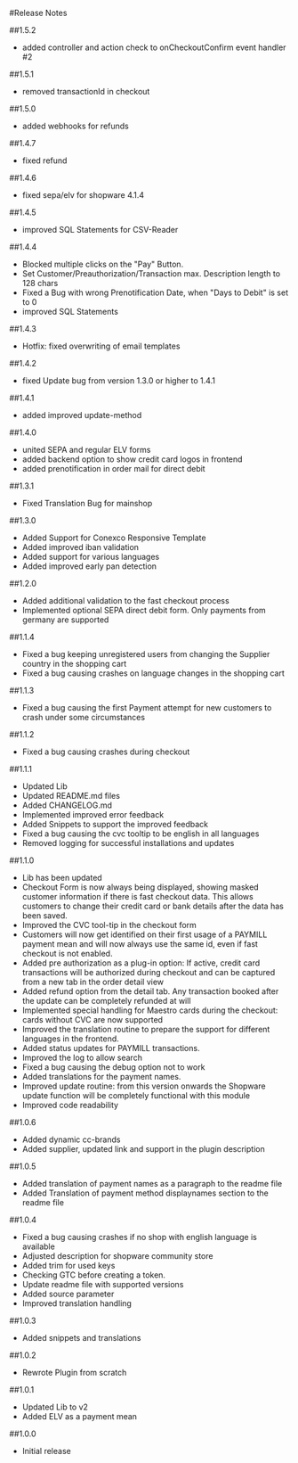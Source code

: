 #Release Notes

##1.5.2
 - added controller and action check to onCheckoutConfirm event handler #2

##1.5.1
 - removed transactionId in checkout

##1.5.0
 - added webhooks for refunds

##1.4.7
 - fixed refund

##1.4.6
 - fixed sepa/elv for shopware 4.1.4

##1.4.5
 - improved SQL Statements for CSV-Reader

##1.4.4
 - Blocked multiple clicks on the "Pay" Button.
 - Set Customer/Preauthorization/Transaction max. Description length to 128 chars
 - Fixed a Bug with wrong Prenotification Date, when "Days to Debit" is set to 0
 - improved SQL Statements

##1.4.3
 - Hotfix: fixed overwriting of email templates

##1.4.2
 - fixed Update bug from version 1.3.0 or higher to 1.4.1

##1.4.1
 - added improved update-method

##1.4.0
 - united SEPA and regular ELV forms
 - added backend option to show credit card logos in frontend
 - added prenotification in order mail for direct debit

##1.3.1
- Fixed Translation Bug for mainshop

##1.3.0
- Added Support for Conexco Responsive Template
- Added improved iban validation
- Added support for various languages
- Added improved early pan detection

##1.2.0
- Added additional validation to the fast checkout process
- Implemented optional SEPA direct debit form. Only payments from germany are supported

##1.1.4
- Fixed a bug keeping unregistered users from changing the Supplier country in the shopping cart
- Fixed a bug causing crashes on language changes in the shopping cart

##1.1.3
- Fixed a bug causing the first Payment attempt for new customers to crash under some circumstances

##1.1.2
- Fixed a bug causing crashes during checkout

##1.1.1
- Updated Lib
- Updated README.md files
- Added CHANGELOG.md
- Implemented improved error feedback
- Added Snippets to support the improved feedback
- Fixed a bug causing the cvc tooltip to be english in all languages
- Removed logging for successful installations and updates

##1.1.0
- Lib has been updated
- Checkout Form is now always being displayed, showing masked customer information if there is fast checkout data. This allows customers to change their credit card or bank details after the data has been saved.
- Improved the CVC tool-tip in the checkout form
- Customers will now get identified on their first usage of a PAYMILL payment mean and will now always use the same id, even if fast checkout is not enabled.
- Added pre authorization as a plug-in option: If active, credit card transactions will be authorized during checkout and can be captured from a new tab in the order detail view
- Added refund option from the detail tab. Any transaction booked after the update can be completely refunded at will
- Implemented special handling for Maestro cards during the checkout: cards without CVC are now supported
- Improved the translation routine to prepare the support for different languages in the frontend.
- Added status updates for PAYMILL transactions.
- Improved the log to allow search
- Fixed a bug causing the debug option not to work
- Added translations for the payment names.
- Improved update routine: from this version onwards the Shopware update function will be completely functional with this module
- Improved code readability

##1.0.6
- Added dynamic cc-brands
- Added supplier, updated link and support in the plugin description

##1.0.5
- Added translation of payment names as a paragraph to the readme file
- Added Translation of payment method displaynames section to the readme file

##1.0.4
- Fixed a bug causing crashes if no shop with english language is available
- Adjusted description for shopware community store
- Added trim for used keys
- Checking GTC before creating a token.
- Update readme file with supported versions
- Added source parameter
- Improved translation handling

##1.0.3
- Added snippets and translations

##1.0.2
- Rewrote Plugin from scratch

##1.0.1
- Updated Lib to v2
- Added ELV as a payment mean

##1.0.0
- Initial release